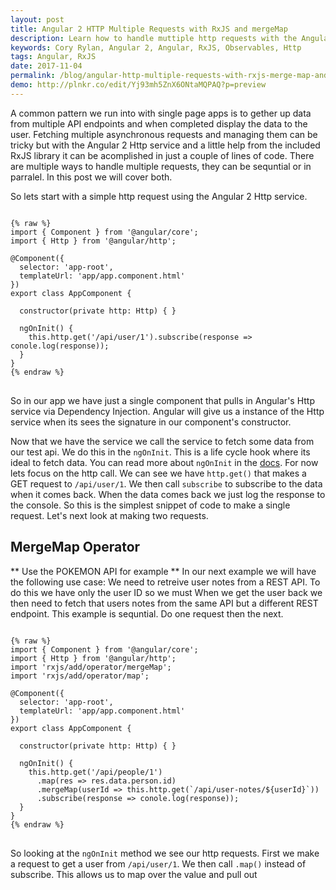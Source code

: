 ```yaml
---
layout: post
title: Angular 2 HTTP Multiple Requests with RxJS and mergeMap
description: Learn how to handle muttiple http requests with the Angular 2 Http service and RxJS mergeMap.
keywords: Cory Rylan, Angular 2, Angular, RxJS, Observables, Http
tags: Angular, RxJS
date: 2017-11-04
permalink: /blog/angular-http-multiple-requests-with-rxjs-merge-map-and-fork-join
demo: http://plnkr.co/edit/Yj93mh5ZnX6ONtaMQPAQ?p=preview
---
```


A common pattern we run into with single page apps is to gether up data from multiple API endpoints and 
when completed display the data to the user. Fetching multiple asynchronous requests and managing them
can be tricky but with the Angular 2 Http service and a little help from the included RxJS library 
it can be acomplished in just a couple of lines of code. There are multiple ways to handle multiple requests, 
they can be sequntial or in parralel. In this post we will cover both.

So lets start with a simple http request using the Angular 2 Http service.

<pre class="language-javascript">
<code>
{% raw %}
import { Component } from '@angular/core';
import { Http } from '@angular/http';

@Component({
  selector: 'app-root',
  templateUrl: 'app/app.component.html'
})
export class AppComponent {

  constructor(private http: Http) { }
  
  ngOnInit() {
    this.http.get('/api/user/1').subscribe(response => conole.log(response));
  }
}
{% endraw %}
</code>
</pre>

So in our app we have just a single component that pulls in Angular's Http service via Dependency Injection. Angular 
will give us a instance of the Http service when its sees the signature in our component's constructor. 

Now that we have the service we call the service to fetch some data from our test api. We do this in the `ngOnInit`. 
This is a life cycle hook where its ideal to fetch data. You can read more about `ngOnInit` in the <a href="#">docs</a>. 
For now lets focus on the http call. We can see we have `http.get()` that makes a GET request to `/api/user/1`. We then 
call `subscribe` to subscribe to the data when it comes back. When the data comes back we just log the
response to the console. So this is the simplest snippet of code to make a single request. Let's next look at 
making two requests.

## MergeMap Operator

** Use the POKEMON API for example **
In our next example we will have the following use case: We need to retreive user notes from a REST API. 
To do this we have only the user ID so we must 
When we get the user back we then need to fetch that users notes from the same API but a different REST endpoint. This example is sequntial. 
Do one request then the next.

<pre class="language-javascript">
<code>
{% raw %}
import { Component } from '@angular/core';
import { Http } from '@angular/http';
import 'rxjs/add/operator/mergeMap';
import 'rxjs/add/operator/map';

@Component({
  selector: 'app-root',
  templateUrl: 'app/app.component.html'
})
export class AppComponent {

  constructor(private http: Http) { }
  
  ngOnInit() {
    this.http.get('/api/people/1')
      .map(res => res.data.person.id)
      .mergeMap(userId => this.http.get(`/api/user-notes/${userId}`))
      .subscribe(response => conole.log(response));
  }
}
{% endraw %}
</code>
</pre>

So looking at the `ngOnInit` method we see our http requests. First we make a request to get
a user from `/api/user/1`. We then call `.map()` instead of subscribe. This allows us to map over the 
value and pull out  